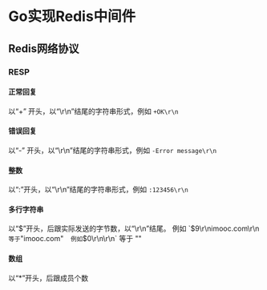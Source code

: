 <!--
 * @Description: 
 * @Author: neozhang
 * @Date: 2022-09-03 21:19:18
 * @LastEditors: neozhang
 * @LastEditTime: 2022-09-03 23:31:06
-->
# Go实现Redis中间件  

## Redis网络协议  

### RESP  

#### 正常回复  

以“+” 开头，以“\r\n”结尾的字符串形式，例如 `+OK\r\n`  

#### 错误回复  

以“-” 开头，以“\r\n”结尾的字符串形式，例如 `-Error message\r\n`  

#### 整数  

以“:”开头，以“\r\n”结尾的字符串形式，例如 `:123456\r\n`  

#### 多行字符串  

以“$”开头，后跟实际发送的字节数，以“\r\n”结尾。  
例如 `$9\r\nimooc.com\r\n` 等于 `"imooc.com"`  
例如 `$0\r\n\r\n` 等于 ""

#### 数组  

以“*”开头，后跟成员个数  